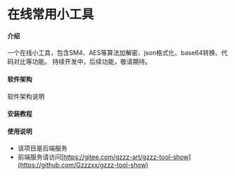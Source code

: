 # 在线常用小工具

#### 介绍
一个在线小工具，包含SM4、AES等算法加解密、json格式化、base64转换、代码对比等功能。 持续开发中，后续功能，敬请期待。

#### 软件架构
软件架构说明

#### 安装教程


#### 使用说明

- 该项目是后端服务
- 前端服务请访问[https://gitee.com/gzzz-art/gzzz-tool-show](https://github.com/Gzzzxx/gzzz-tool-show)


